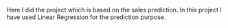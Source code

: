 Here I did the project which is based on the sales prediction. In this project I have used Linear Regression for the prediction purpose.
